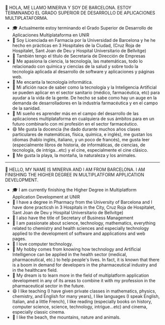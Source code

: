 👋 HOLA, ME LLAMO MINERVA Y SOY DE BARCELONA. ESTOY TERMINANDO EL GRADO SUPERIOR DE DESARROLLO DE APLICACIONES MULTIPLATAFORMA.

- 🎓 Actualmente estoy terminando el Grado Superior de Desarrollo de Aplicaciones Multiplataforma en UNIR
- 💊 Soy Licenciada en Farmacia por la Universidad de Barcelona y he he hecho en prácticas en 3 Hospitales de la Ciudad, (Cruz Roja de Hospitalet, Sant Joan de Deu y Hospital Universitario de Bellvitge)
- 📓 También tengo el título de Secretaria de Dirección de Empresas
- 🔭 Me apasiona la ciencia, la tecnología, las matemáticas, todo lo relacionado con química y ciencias de la salud y sobre todo la tecnología aplicada al desarrollo de software y aplicaciones y páginas web.
- 📔 Me encanta la tecnología informática.
- 🤔 Mi afición nace de saber como la tecnología y la Inteligencia Artificial se pueden aplicar en el sector sanitario (médico, farmacéutica, etc) para ayudar a la vida de la gente. De hecho se sabe como hay un        auge en la demanda de desarrolladores en la industria farmacéutica y en el campo de la sanidad.
- 💬 Mi sueño es aprender más en el campo del desarrollo de las aplicaciones multiplataforma en cualquiera de sus ámbitos para en un futuro combinarlo con mi profesión en el sector farmacéutico.
- 😄 Me gusta la docencia (he dado durante muchos años clases particulares de matemáticas, física, química, e inglés), me gustan los idiomas (hablo inglés, italiano, y un poco de francés), me gusta 
     leer (especialmente libros de historia, de informáticas, de ciencias, de tecnología, de intriga...etc) y el cine, especialmente el cine clásico. 
- 🌊 Me gusta la playa, la montaña, la naturaleza y los animales.
---------------------------------------------------------------------------------------------------------------------------------------------------------------------------------------------------------------------
👋 HELLO, MY NAME IS MINERVA AND I AM FROM BARCELONA. I AM FINISHING THE HIGHER DEGREE IN MULTIPLATFORM APPLICATION DEVELOPMENT.

- 🎓 I am currently finishing the Higher Degree in Multiplatform Application Development at UNIR
- 💊 I have a degree in Pharmacy from the University of Barcelona and I have done practicsh in 3 Hospitals in the City, Cruz Roja de Hospitalet, Sant Joan de Deu y Hospital Universitario de Bellvitge)
- 📓 I also have the title of Secretary of Business Management
- 🔭 I am passionate about science, technology, mathematics, everything related to chemistry and health sciences and especially technology applied to the development of software and applications and web pages.
- 📔 I love computer technology.
- 🤔 My hobby comes from knowing how technology and Artificial Intelligence can be applied in the health sector (medical, pharmaceutical, etc.) to help people's lives. In fact, it is known that there is a boom         in demand for developers in the pharmaceutical industry and in the healthcare field.
- 💬 My dream is to learn more in the field of multiplatform application development in any of its areas to combine it with my profession in the pharmaceutical sector in the future.
- 😄 I like teaching (I have given private classes in mathematics, physics, chemistry, and English for many years), I like languages ​​(I speak English, Italian, and a little French), I like 
     reading (especially books on history, computer science, science, technology, intrigue...etc) and cinema, especially classic cinema. 
- 🌊 I like the beach, the mountains, nature and animals.
